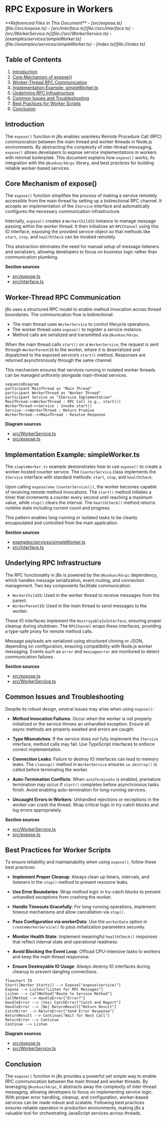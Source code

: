 # RPC Exposure in Workers

<cite>
**Referenced Files in This Document**   
- [src/expose.ts](file://src/expose.ts)
- [src/interface.ts](file://src/interface.ts)
- [src/WorkerService.ts](file://src/WorkerService.ts)
- [examples/services/simpleWorker.ts](file://examples/services/simpleWorker.ts)
- [index.ts](file://index.ts)
</cite>

## Table of Contents
1. [Introduction](#introduction)
2. [Core Mechanism of expose()](#core-mechanism-of-expose)
3. [Worker-Thread RPC Communication](#worker-thread-rpc-communication)
4. [Implementation Example: simpleWorker.ts](#implementation-example-simpleworkerts)
5. [Underlying RPC Infrastructure](#underlying-rpc-infrastructure)
6. [Common Issues and Troubleshooting](#common-issues-and-troubleshooting)
7. [Best Practices for Worker Scripts](#best-practices-for-worker-scripts)
8. [Conclusion](#conclusion)

## Introduction
The `expose()` function in j8s enables seamless Remote Procedure Call (RPC) communication between the main thread and worker threads in Node.js environments. By abstracting the complexity of inter-thread messaging, `expose()` allows developers to expose service implementations in workers with minimal boilerplate. This document explains how `expose()` works, its integration with the `@kunkun/kkrpc` library, and best practices for building reliable worker-based services.

## Core Mechanism of expose()
The `expose()` function simplifies the process of making a service remotely accessible from the main thread by setting up a bidirectional RPC channel. It accepts an implementation of the `IService` interface and automatically configures the necessary communication infrastructure.

Internally, `expose()` creates a `WorkerChildIO` instance to manage message passing within the worker thread. It then initializes an `RPCChannel` using this IO interface, exposing the provided service object so that methods like `start`, `stop`, and `healthCheck` can be invoked remotely.

This abstraction eliminates the need for manual setup of message listeners and serializers, allowing developers to focus on business logic rather than communication plumbing.

**Section sources**
- [src/expose.ts](file://src/expose.ts#L1-L54)
- [src/interface.ts](file://src/interface.ts#L14-L19)

## Worker-Thread RPC Communication
j8s uses a structured RPC model to enable method invocation across thread boundaries. The communication flow is bidirectional:
- The main thread uses `WorkerService` to control lifecycle operations.
- The worker thread uses `expose()` to register a service instance.
- Method calls are serialized and transmitted via `@kunkun/kkrpc`.

When the main thread calls `start()` on a `WorkerService`, the request is sent through `WorkerParentIO` to the worker, where it is deserialized and dispatched to the exposed service’s `start()` method. Responses are returned asynchronously through the same channel.

This mechanism ensures that services running in isolated worker threads can be managed uniformly alongside main-thread services.

```mermaid
sequenceDiagram
participant MainThread as "Main Thread"
participant WorkerThread as "Worker Thread"
participant Service as "IService Implementation"
MainThread->>WorkerThread : RPC Call (e.g., start())
WorkerThread->>Service : Invoke start()
Service-->>WorkerThread : Return Promise
WorkerThread-->>MainThread : Resolve Response
```

**Diagram sources**
- [src/WorkerService.ts](file://src/WorkerService.ts#L34-L65)
- [src/expose.ts](file://src/expose.ts#L10-L15)

## Implementation Example: simpleWorker.ts
The `simpleWorker.ts` example demonstrates how to use `expose()` to create a worker-hosted counter service. The `CounterService` class implements the `IService` interface with standard methods: `start`, `stop`, and `healthCheck`.

Upon calling `expose(new CounterService())`, the worker becomes capable of receiving remote method invocations. The `start()` method initiates a timer that increments a counter every second until reaching a maximum value, while `stop()` clears the interval. The `healthCheck()` method returns runtime state including current count and progress.

This pattern enables long-running or isolated tasks to be cleanly encapsulated and controlled from the main application.

**Section sources**
- [examples/services/simpleWorker.ts](file://examples/services/simpleWorker.ts#L0-L59)
- [src/interface.ts](file://src/interface.ts#L14-L19)

## Underlying RPC Infrastructure
The RPC functionality in j8s is powered by the `@kunkun/kkrpc` dependency, which handles message serialization, event routing, and connection management. Two key components facilitate communication:
- `WorkerChildIO`: Used in the worker thread to receive messages from the parent.
- `WorkerParentIO`: Used in the main thread to send messages to the worker.

These IO interfaces implement the `DestroyableIoInterface`, ensuring proper cleanup during shutdown. The `RPCChannel` wraps these interfaces, providing a type-safe proxy for remote method calls.

Message payloads are serialized using structured cloning or JSON, depending on configuration, ensuring compatibility with Node.js worker messaging. Events such as `error` and `messageerror` are monitored to detect communication failures.

**Section sources**
- [src/expose.ts](file://src/expose.ts#L1-L54)
- [src/WorkerService.ts](file://src/WorkerService.ts#L0-L36)

## Common Issues and Troubleshooting
Despite its robust design, several issues may arise when using `expose()`:

- **Method Invocation Failures**: Occur when the worker is not properly initialized or the service throws an unhandled exception. Ensure all async methods are properly awaited and errors are caught.

- **Type Mismatches**: If the service does not fully implement the `IService` interface, method calls may fail. Use TypeScript interfaces to enforce correct implementation.

- **Connection Leaks**: Failure to destroy IO interfaces can lead to memory leaks. The `cleanup()` method in `WorkerService` ensures `io.destroy()` is called before terminating the worker.

- **Auto-Termination Conflicts**: When `autoTerminate` is enabled, premature termination may occur if `start()` completes before asynchronous tasks finish. Avoid enabling auto-termination for long-running services.

- **Uncaught Errors in Workers**: Unhandled rejections or exceptions in the worker can crash the thread. Wrap critical logic in try-catch blocks and log errors appropriately.

**Section sources**
- [src/WorkerService.ts](file://src/WorkerService.ts#L150-L193)
- [src/expose.ts](file://src/expose.ts#L10-L15)

## Best Practices for Worker Scripts
To ensure reliability and maintainability when using `expose()`, follow these best practices:

- **Implement Proper Cleanup**: Always clean up timers, intervals, and listeners in the `stop()` method to prevent resource leaks.

- **Use Error Boundaries**: Wrap method logic in try-catch blocks to prevent unhandled exceptions from crashing the worker.

- **Handle Timeouts Gracefully**: For long-running operations, implement timeout mechanisms and allow cancellation via `stop()`.

- **Pass Configuration via workerData**: Use the `workerData` option in `createWorkerService()` to pass initialization parameters securely.

- **Monitor Health State**: Implement meaningful `healthCheck()` responses that reflect internal state and operational readiness.

- **Avoid Blocking the Event Loop**: Offload CPU-intensive tasks to workers and keep the main thread responsive.

- **Ensure Destroyable IO Usage**: Always destroy IO interfaces during cleanup to prevent dangling connections.

```mermaid
flowchart TD
Start([Worker Starts]) --> Expose["expose(service)"]
Expose --> Listen["Listen for RPC Messages"]
Listen --> CallMethod["Route to Service Method"]
CallMethod --> HandleError{"Error?"}
HandleError --> |Yes| CatchError["Catch and Report"]
HandleError --> |No| ReturnResult["Return Result"]
CatchError --> ReturnError["Send Error Response"]
ReturnResult --> Continue["Wait for Next Call"]
ReturnError --> Continue
Continue --> Listen
```

**Diagram sources**
- [src/expose.ts](file://src/expose.ts#L10-L15)
- [src/WorkerService.ts](file://src/WorkerService.ts#L100-L120)

## Conclusion
The `expose()` function in j8s provides a powerful yet simple way to enable RPC communication between the main thread and worker threads. By leveraging `@kunkun/kkrpc`, it abstracts away the complexity of inter-thread messaging, allowing developers to focus on implementing service logic. With proper error handling, cleanup, and configuration, worker-based services can be made robust and scalable. Following best practices ensures reliable operation in production environments, making j8s a valuable tool for orchestrating JavaScript services across threads.